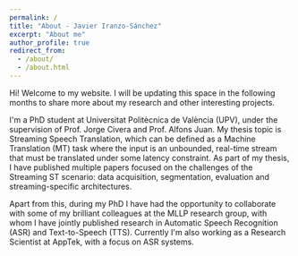 ```yaml
---
permalink: /
title: "About - Javier Iranzo-Sánchez"
excerpt: "About me"
author_profile: true
redirect_from: 
  - /about/
  - /about.html
---
```


Hi! Welcome to my website. I will be updating this space in the following months to share more about my research and other interesting projects.

I'm a PhD student at Universitat Politècnica de València (UPV), under the supervision of Prof. Jorge Civera and Prof. Alfons Juan. My thesis topic is Streaming Speech Translation, which can be defined as a Machine Translation (MT) task where the input is an unbounded, real-time stream that must be translated under some latency constraint. As part of my thesis, I have published multiple papers focused on the challenges of the Streaming ST scenario: data acquisition, segmentation, evaluation and streaming-specific architectures.

Apart from this, during my PhD I have had the opportunity to collaborate with some of my brilliant colleagues at the MLLP research group, with whom I have jointly published research in Automatic Speech Recognition (ASR) and Text-to-Speech (TTS). Currently I'm also working as a Research Scientist at AppTek, with a focus on ASR systems.
